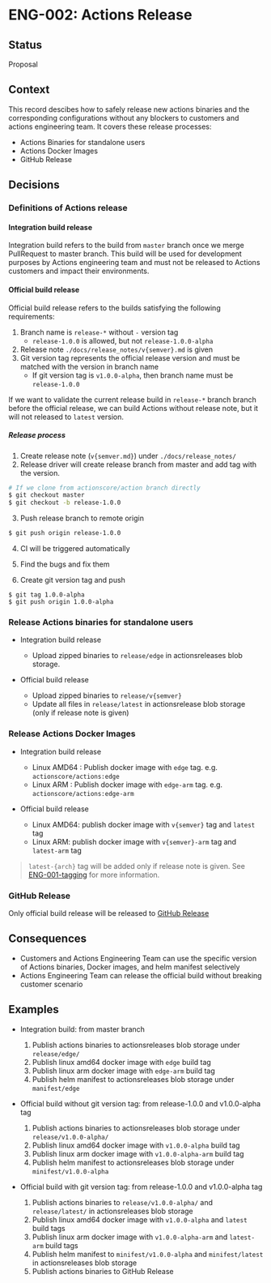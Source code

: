 # ENG-002: Actions Release

## Status

Proposal

## Context

This record descibes how to safely release new actions binaries and the corresponding configurations without any blockers to customers and actions engineering team. It covers these release processes:

* Actions Binaries for standalone users
* Actions Docker Images
* GitHub Release

## Decisions

### Definitions of Actions release

#### Integration build release

Integration build refers to the build from `master` branch once we merge PullRequest to master branch. This build will be used for development purposes by Actions engineering team and must not be released to Actions customers and impact their environments.

#### Official build release

Official build release refers to the builds satisfying the following requirements:

1. Branch name is `release-*` without `-` version tag
   - `release-1.0.0` is allowed, but not `release-1.0.0-alpha`
2. Release note `./docs/release_notes/v{semver}.md` is given
3. Git version tag represents the official release version and must be matched with the version in branch name
   - If git version tag is `v1.0.0-alpha`, then branch name must be `release-1.0.0`

If we want to validate the current release build in `release-*` branch branch before the official release, we can build Actions without release note, but it will not released to `latest` version.

##### Release process

1. Create release note (`v{semver.md}`) under `./docs/release_notes/`
2. Release driver will create release branch from master and add tag with the version.

```bash
# If we clone from actionscore/action branch directly
$ git checkout master
$ git checkout -b release-1.0.0
```

3. Push release branch to remote origin

```bash
$ git push origin release-1.0.0
```

4. CI will be triggered automatically

5. Find the bugs and fix them

6. Create git version tag and push

```
$ git tag 1.0.0-alpha
$ git push origin 1.0.0-alpha
```

### Release Actions binaries for standalone users

* Integration build release
  - Upload zipped binaries to `release/edge` in actionsreleases blob storage.

* Official build release
  - Upload zipped binaries to `release/v{semver}`
  - Update all files in `release/latest` in actionsrelease blob storage (only if release note is given)

### Release Actions Docker Images

* Integration build release
  - Linux AMD64 : Publish docker image with `edge` tag. e.g. `actionscore/actions:edge`
  - Linux ARM : Publish docker image with `edge-arm` tag. e.g. `actionscore/actions:edge-arm`

* Official build release
  - Linux AMD64: publish docker image with `v{semver}` tag and `latest` tag
  - Linux ARM: publish docker image with `v{semver}-arm` tag and `latest-arm` tag

> `latest-{arch}` tag will be added only if release note is given.
> See [ENG-001-tagging](./ENG-001-tagging.md) for more information.

### GitHub Release

Only official build release will be released to [GitHub Release](https://github.com/actionscore/actions/releases)

## Consequences

* Customers and Actions Engineering Team can use the specific version of Actions binaries, Docker images, and helm manifest selectively
* Actions Engineering Team can release the official build without breaking customer scenario

## Examples

* Integration build: from master branch
  1. Publish actions binaries to actionsreleases blob storage under `release/edge/`
  2. Publish linux amd64 docker image with `edge` build tag
  3. Publish linux arm docker image with `edge-arm` build tag
  4. Publish helm manifest to actionsreleases blob storage under `manifest/edge`

* Official build without git version tag: from release-1.0.0 and v1.0.0-alpha tag
  1. Publish actions binaries to actionsreleases blob storage under `release/v1.0.0-alpha/`
  2. Publish linux amd64 docker image with `v1.0.0-alpha` build tag
  3. Publish linux arm docker image with `v1.0.0-alpha-arm` build tag
  4. Publish helm manifest to actionsreleases blob storage under `minifest/v1.0.0-alpha`

* Official build with git version tag: from release-1.0.0 and v1.0.0-alpha tag
  1. Publish actions binaries to `release/v1.0.0-alpha/` and `release/latest/` in actionsreleases blob storage
  2. Publish linux amd64 docker image with `v1.0.0-alpha` and `latest` build tags
  3. Publish linux arm docker image with `v1.0.0-alpha-arm` and `latest-arm` build tags
  4. Publish helm manifest to `minifest/v1.0.0-alpha` and `minifest/latest` in actionsreleases blob storage
  5. Publish actions binaries to GitHub Release
